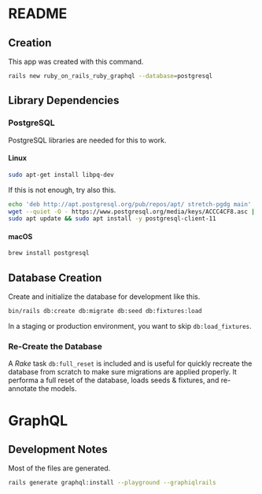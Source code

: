 # README

## Creation

This app was created with this command.

```bash
rails new ruby_on_rails_ruby_graphql --database=postgresql
```

## Library Dependencies

### PostgreSQL

PostgreSQL libraries are needed for this to work.

#### Linux

```bash
sudo apt-get install libpq-dev
```

If this is not enough, try also this.

```bash
echo 'deb http://apt.postgresql.org/pub/repos/apt/ stretch-pgdg main' | sudo tee /etc/apt/sources.list.d/pgdg.list
wget --quiet -O - https://www.postgresql.org/media/keys/ACCC4CF8.asc | sudo apt-key add -
sudo apt update && sudo apt install -y postgresql-client-11
```

#### macOS

```bash
brew install postgresql
```

## Database Creation

Create and initialize the database for development like this.

```bash
bin/rails db:create db:migrate db:seed db:fixtures:load
```

In a staging or production environment, you want to skip `db:load_fixtures`.

### Re-Create the Database

A _Rake_ task `db:full_reset` is included and is useful for quickly recreate
the database from scratch to make sure migrations are applied properly. It performa
a full reset of the database, loads seeds & fixtures, and re-annotate the models.

# GraphQL

## Development Notes

Most of the files are generated.

```bash
rails generate graphql:install --playground --graphiqlrails
```
